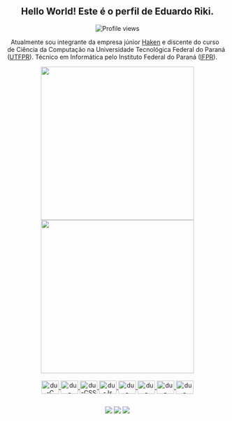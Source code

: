 <div align="center">
  <h2>Hello World! Este é o perfil de Eduardo Riki.</h2>
  <p align="center"> <img src="https://komarev.com/ghpvc/?username=dumauzin&color=blue" alt="Profile views"></p>
</div>

&nbsp;&nbsp;Atualmente sou integrante da empresa júnior [Haken](https://haken.com.br) e discente do curso de Ciência da Computação na Universidade Tecnológica Federal do Paraná ([UTFPR](http://www.utfpr.edu.br)). Técnico em Informática pelo Instituto Federal do Paraná ([IFPR](https://www.ifpr.edu.br)).

<div align="center">
  <a href="https://github.com/dumauzin">
  <img width="350em" src="https://github-readme-stats.vercel.app/api?username=dumauzin&show_icons=true&theme=react&include_all_commits=true&count_private=true">
  <img width="350em" src="https://github-readme-stats.vercel.app/api/top-langs/?username=dumauzin&layout=compact&langs_count=7&theme=react">
</div>

<div align="center">
  <div style="display: inline_block">
    <br>
    <img align="center" alt="du-C" height="30" width="40" src="https://cdn.jsdelivr.net/gh/devicons/devicon/icons/c/c-original.svg">
    <img align="center" alt="du-HTML" height="30" width="40" src="https://cdn.jsdelivr.net/gh/devicons/devicon/icons/html5/html5-original.svg">
    <img align="center" alt="du-CSS" height="30" width="40" src="https://cdn.jsdelivr.net/gh/devicons/devicon/icons/css3/css3-original.svg">
    <img align="center" alt="du-Js" height="30" width="40" src="https://cdn.jsdelivr.net/gh/devicons/devicon/icons/javascript/javascript-original.svg">
    <img align="center" alt="du-Python" height="30" width="40" src="https://cdn.jsdelivr.net/gh/devicons/devicon/icons/python/python-original.svg">
    <img align="center" alt="du-Django" height="30" width="40" src="https://cdn.jsdelivr.net/gh/devicons/devicon/icons/django/django-plain.svg">
    <img align="center" alt="du-Java" height="30" width="40" src="https://cdn.jsdelivr.net/gh/devicons/devicon/icons/java/java-original.svg">
    <img align="center" alt="du-MySQL" height="30" width="40" src="https://cdn.jsdelivr.net/gh/devicons/devicon/icons/mysql/mysql-original.svg">
  </div>
</div>
  
  ##
 
<div align="center">
  <a href="https://www.linkedin.com/in/rafaella-ballerini-45875016a" target="_blank"><img src="https://img.shields.io/badge/-LinkedIn-%230077B5?style=for-the-badge&logo=linkedin&logoColor=white" target="_blank"></a>
  <a href = "mailto:eduardomatushita1@gmail.com"><img src="https://img.shields.io/badge/-Gmail-%23333?style=for-the-badge&logo=gmail&logoColor=white" target="_blank"></a>
  <a href="https://instagram.com/duumauzin" target="_blank"><img src="https://img.shields.io/badge/-Instagram-%23E4405F?style=for-the-badge&logo=instagram&logoColor=white" target="_blank"></a>
</div>
